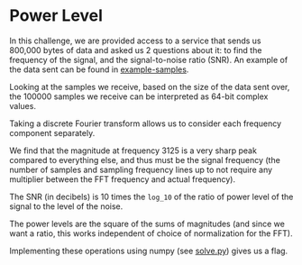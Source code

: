 # Power Level

In this challenge, we are provided access to a service that sends us
800,000 bytes of data and asked us 2 questions about it: to find the
frequency of the signal, and the signal-to-noise ratio (SNR).  An
example of the data sent can be found in
[example-samples](./example-samples).

Looking at the samples we receive, based on the size of the data
sent over, the 100000 samples we receive can be interpreted as 64-bit complex
values.

Taking a discrete Fourier transform allows us to consider each
frequency component separately.

We find that the magnitude at frequency 3125 is a very sharp peak
compared to everything else, and thus must be the signal frequency
(the number of samples and sampling frequency lines up to not require
any multiplier between the FFT frequency and actual frequency).

The SNR (in decibels) is 10 times the `log_10` of the ratio of power
level of the signal to the level of the noise.

The power levels are the square of the sums of magnitudes (and since
we want a ratio, this works independent of choice of normalization for
the FFT).

Implementing these operations using numpy (see [solve.py](./solve.py))
gives us a flag.
